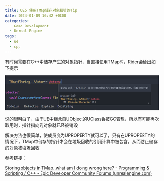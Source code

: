 ```yaml
---
title: UE5 使用TMap储存对象指针的Tip
date: 2024-01-09 16:42 +0800
categories:
  - Game Development
  - Unreal Engine
tags:
  - ue
  - cpp
---
```

有时候需要在C++中储存产生的对象指针，当直接使用TMap时，Rider会给出如下提示：

![TMapWarnning](/assets/img/202401/TMapWarnning.png)

说的很明白了，由于UE中继承自UObject的UClass会被GC管理，所以有可能再次取用时，指针指向的对象就已经被销毁

解决方法也很简单，使成员变为UPROPERTY就可以了，只有在UPROPERTY的情况下，TMap中储存的指针才会在垃圾回收的引用计算中被包含，从而防止储存的对象被垃圾回收

参考链接：

[Storing objects in TMap..what am I doing wrong here? - Programming & Scripting / C++ - Epic Developer Community Forums (unrealengine.com)](https://forums.unrealengine.com/t/storing-objects-in-tmap-what-am-i-doing-wrong-here/41149)